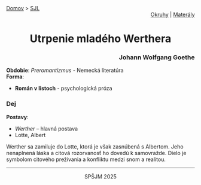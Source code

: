 <div align="center">
    <div align="left">
        <a href="/README.md">Domov</a>
        >
        <a href="../SLOVENCINA.md">SJL</a>
    </div>
    <div align="right">
        <a href="../ustne-okruhy.org.md">Okruhy</a>
        |
        <a href="https://drive.google.com/drive/u/1/folders/1hWhZNvgWC-8cb7jK5zRorX9WfCzyq_WF">Materály</a>
    </div>
<h1> Utrpenie mladého Werthera</h1>
    <div align="right">
        <h3>Johann Wolfgang Goethe</h3>
    </div>
</div>

__Obdobie__: _Preromantizmus_ - Nemecká literatúra  
__Forma__:  
- **Román v listoch** - psychologická próza

### Dej
__Postavy__:  
- *Werther* – hlavná postava  
- Lotte, Albert

Werther sa zamiluje do Lotte, ktorá je však zasnúbená s Albertom. Jeho nenaplnená láska a citová rozorvanosť ho dovedú k samovražde. Dielo je symbolom citového prežívania a konfliktu medzi snom a realitou.

---
<div align="center">
    <p>SPŠJM 2025</p>
</div>
